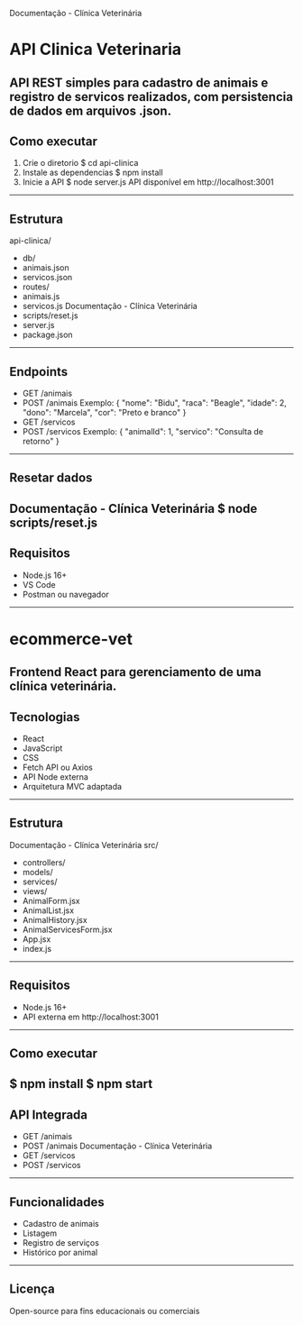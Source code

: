 Documentação - Clínica Veterinária
# API Clinica Veterinaria
API REST simples para cadastro de animais e registro de servicos realizados, com persistencia de dados
em arquivos .json.
---
## Como executar
1. Crie o diretorio
$ cd api-clinica
2. Instale as dependencias
$ npm install
3. Inicie a API
$ node server.js
API disponível em http://localhost:3001
---
## Estrutura
api-clinica/
- db/
 - animais.json
 - servicos.json
- routes/
 - animais.js
 - servicos.js
Documentação - Clínica Veterinária
- scripts/reset.js
- server.js
- package.json
---
## Endpoints
- GET /animais
- POST /animais
Exemplo:
{
 "nome": "Bidu",
 "raca": "Beagle",
 "idade": 2,
 "dono": "Marcela",
 "cor": "Preto e branco"
}
- GET /servicos
- POST /servicos
Exemplo:
{
 "animalId": 1,
 "servico": "Consulta de retorno"
}
---
## Resetar dados
Documentação - Clínica Veterinária
$ node scripts/reset.js
---
## Requisitos
- Node.js 16+
- VS Code
- Postman ou navegador
---
# ecommerce-vet
Frontend React para gerenciamento de uma clínica veterinária.
---
## Tecnologias
- React
- JavaScript
- CSS
- Fetch API ou Axios
- API Node externa
- Arquitetura MVC adaptada
---
## Estrutura
Documentação - Clínica Veterinária
src/
- controllers/
- models/
- services/
- views/
 - AnimalForm.jsx
 - AnimalList.jsx
 - AnimalHistory.jsx
 - AnimalServicesForm.jsx
- App.jsx
- index.js
---
## Requisitos
- Node.js 16+
- API externa em http://localhost:3001
---
## Como executar
$ npm install
$ npm start
---
## API Integrada
- GET /animais
- POST /animais
Documentação - Clínica Veterinária
- GET /servicos
- POST /servicos
---
## Funcionalidades
- Cadastro de animais
- Listagem
- Registro de serviços
- Histórico por animal
---
## Licença
Open-source para fins educacionais ou comerciais